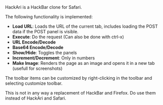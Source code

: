 HackAri is a HackBar clone for Safari. 

The following functionality is implemented:

* **Load URL**: Loads the URL of the current tab, includes loading the POST data if the POST panel is visible.
* **Execute**: Do the request (Can also be done with ctrl-x)
* **URL Encode/Decode**
* **Base64 Encode/Decode**
* **Show/Hide**: Toggles the panels
* **Increment/Decrement**: Only in numbers
* **Make Image**: Renders the page as an image and opens it in a new tab (usefull for screenshots)

The toolbar items can be customized by right-clicking in the toolbar and selecting customize toolbar.

This is not in any way a replacement of HackBar and Firefox. Do use them instead of HackAri and Safari.
